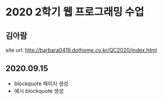 # 2020 2학기 웹 프로그래밍 수업
## 김아람
 site url: http://barbara0419.dothome.co.kr/QC2020/index.html
## 2020.09.15
- blockquote 페이지 생성
- 예시 blockquote 생성 